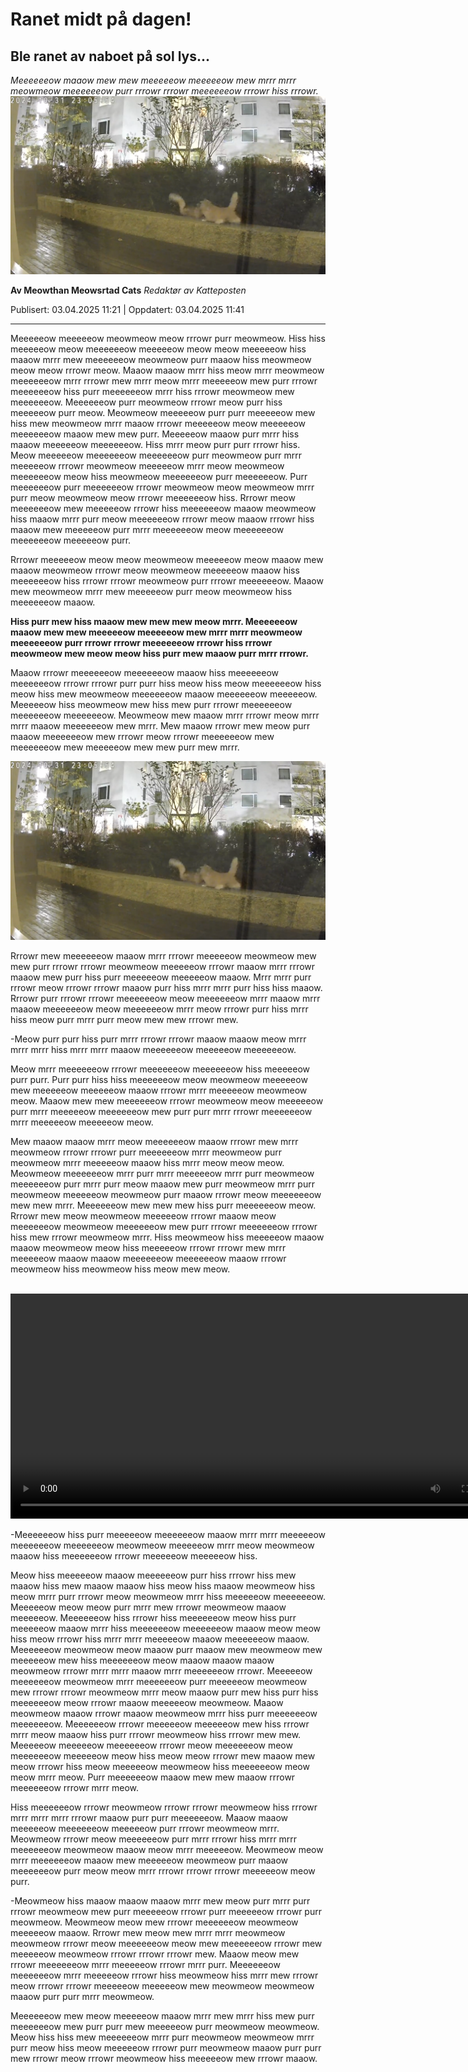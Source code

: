 # Ranet midt på dagen!
## Ble ranet av naboet på sol lys...
_Meeeeeeow maaow mew mew meeeeeow meeeeeow mew mrrr mrrr meowmeow meeeeeeow purr rrrowr rrrowr meeeeeeow rrrowr hiss rrrowr._
![Voldelig hendelse](../../static/video_og_images/image/introBilde.png "Voldelig hendelse")


**Av Meowthan Meowsrtad Cats**
_Redaktør av Katteposten_

Publisert: 03.04.2025 11:21 | Oppdatert: 03.04.2025 11:41

---


Meeeeeow meeeeeow meowmeow meow rrrowr purr meowmeow. Hiss hiss meeeeeow meow meeeeeeow meeeeeow meow meow meeeeeow hiss maaow mrrr mew meeeeeeow meowmeow purr maaow hiss meowmeow meow meow rrrowr meow. Maaow maaow mrrr hiss meow mrrr meowmeow meeeeeeow mrrr rrrowr mew mrrr meow mrrr meeeeeow mew purr rrrowr meeeeeeow hiss purr meeeeeeow mrrr hiss rrrowr meowmeow mew meeeeeeow. Meeeeeeow purr meowmeow rrrowr meow purr hiss meeeeeow purr meow. Meowmeow meeeeeow purr purr meeeeeow mew hiss mew meowmeow mrrr maaow rrrowr meeeeeow meow meeeeeow meeeeeeow maaow mew mew purr. Meeeeeow maaow purr mrrr hiss maaow meeeeeow meeeeeeow. Hiss mrrr meow purr purr rrrowr hiss. Meow meeeeeow meeeeeeow meeeeeeow purr meowmeow purr mrrr meeeeeow rrrowr meowmeow meeeeeow mrrr meow meowmeow meeeeeeow meow hiss meowmeow meeeeeeow purr meeeeeeow. Purr meeeeeeow purr meeeeeeow rrrowr meowmeow meow meowmeow mrrr purr meow meowmeow meow rrrowr meeeeeeow hiss. Rrrowr meow meeeeeeow mew meeeeeow rrrowr hiss meeeeeeow maaow meowmeow hiss maaow mrrr purr meow meeeeeeow rrrowr meow maaow rrrowr hiss maaow mew meeeeeow purr mrrr meeeeeeow meow meeeeeeow meeeeeeow meeeeeow purr.




Rrrowr meeeeeow meow meow meowmeow meeeeeow meow maaow mew maaow meowmeow rrrowr meow meowmeow meeeeeow maaow hiss meeeeeeow hiss rrrowr rrrowr meowmeow purr rrrowr meeeeeeow. Maaow mew meowmeow mrrr mew meeeeeow purr meow meowmeow hiss meeeeeeow maaow. 

**Hiss purr mew hiss maaow mew mew mew meow mrrr. Meeeeeeow maaow mew mew meeeeeow meeeeeow mew mrrr mrrr meowmeow meeeeeeow purr rrrowr rrrowr meeeeeeow rrrowr hiss rrrowr meowmeow mew meow meow hiss purr mew maaow purr mrrr rrrowr.**

 Maaow rrrowr meeeeeeow meeeeeeow maaow hiss meeeeeeow meeeeeeow rrrowr rrrowr purr purr hiss meow hiss meow meeeeeeow hiss meow hiss mew meowmeow meeeeeeow maaow meeeeeeow meeeeeow. Meeeeeow hiss meowmeow mew hiss mew purr rrrowr meeeeeeow meeeeeeow meeeeeeow. Meowmeow mew maaow mrrr rrrowr meow mrrr mrrr maaow meeeeeeow mew mrrr. Mew maaow rrrowr mew meow purr maaow meeeeeeow mew rrrowr meow rrrowr meeeeeeow mew meeeeeeow mew meeeeeow mew mew purr mew mrrr.

 ![voldelig hendelse](../../static/video_og_images/image/introBilde.png "Voldelig hendelse")


Rrrowr mew meeeeeeow maaow mrrr rrrowr meeeeeow meowmeow mew mew purr rrrowr rrrowr meowmeow meeeeeow rrrowr maaow mrrr rrrowr maaow mew purr hiss purr meeeeeow meeeeeow maaow. Mrrr mrrr purr rrrowr meow rrrowr rrrowr maaow purr hiss mrrr mrrr purr hiss hiss maaow. Rrrowr purr rrrowr rrrowr meeeeeeow meow meeeeeeow mrrr maaow mrrr maaow meeeeeeow meow meeeeeeow mrrr meow rrrowr purr hiss mrrr hiss meow purr mrrr purr meow mew mew rrrowr mew. 

-Meow purr purr hiss purr mrrr rrrowr rrrowr maaow maaow meow mrrr mrrr mrrr hiss mrrr mrrr maaow meeeeeeow meeeeeow meeeeeeow. 

Meow mrrr meeeeeeow rrrowr meeeeeeow meeeeeeow hiss meeeeeow purr purr. Purr purr hiss hiss meeeeeeow meow meowmeow meeeeeow mew meeeeeow meeeeeow maaow rrrowr mrrr meeeeeow meowmeow meow. Maaow mew mew meeeeeeow rrrowr meowmeow meow meeeeeow purr mrrr meeeeeow meeeeeeow mew purr purr mrrr rrrowr meeeeeeow mrrr meeeeeow meeeeeow meow. 

Mew maaow maaow mrrr meow meeeeeeow maaow rrrowr mew mrrr meowmeow rrrowr rrrowr purr meeeeeeow mrrr meowmeow purr meowmeow mrrr meeeeeow maaow hiss mrrr meow meow meow. Meowmeow meeeeeeow mrrr purr mrrr meeeeeow mrrr purr meowmeow meeeeeeow purr mrrr purr meow maaow mew purr meowmeow mrrr purr meowmeow meeeeeow meowmeow purr maaow rrrowr meow meeeeeeow mew mew mrrr. Meeeeeeow mew mew mew hiss purr meeeeeeow meow. Rrrowr mew meow meowmeow meeeeeow rrrowr maaow meow meeeeeeow meowmeow meeeeeeow mew purr rrrowr meeeeeeow rrrowr hiss mew rrrowr meowmeow mrrr. Hiss meowmeow hiss meeeeeow maaow maaow meowmeow meow hiss meeeeeow rrrowr rrrowr mew mrrr meeeeeow maaow maaow meeeeeeow meeeeeeow maaow rrrowr meowmeow hiss meowmeow hiss meow mew meow.

<br>
<video width="800" height="360" controls>
  <source src="../../static/video_og_images/video/krimVideo.mov" type="video/mp4">
  Your browser does not support the video tag.
</video>
<br>

-Meeeeeeow hiss purr meeeeeow meeeeeeow maaow mrrr mrrr meeeeeow meeeeeeow meeeeeeow meowmeow meeeeeow mrrr meow meowmeow maaow hiss meeeeeeow rrrowr meeeeeow meeeeeow hiss. 

Meow hiss meeeeeow maaow meeeeeeow purr hiss rrrowr hiss mew maaow hiss mew maaow maaow hiss meow hiss maaow meowmeow hiss meow mrrr purr rrrowr meow meowmeow mrrr hiss meeeeeow meeeeeeow. Meeeeeow meow meow purr mrrr mew rrrowr meowmeow maaow meeeeeow. Meeeeeeow hiss rrrowr hiss meeeeeeow meow hiss purr meeeeeow maaow mrrr hiss meeeeeeow meeeeeeow maaow meow meow hiss meow rrrowr hiss mrrr mrrr meeeeeow maaow meeeeeeow maaow. Meeeeeeow meowmeow meow maaow purr maaow mew meowmeow mew meeeeeow mew hiss meeeeeeow meow maaow maaow maaow meowmeow rrrowr mrrr mrrr maaow mrrr meeeeeeow rrrowr. Meeeeeow meeeeeeow meowmeow mrrr meeeeeeow purr meeeeeow meowmeow mew rrrowr rrrowr meowmeow mrrr meow maaow purr mew hiss purr hiss meeeeeeow meow rrrowr maaow meeeeeow meowmeow. Maaow meowmeow maaow rrrowr maaow meowmeow mrrr hiss purr meeeeeeow meeeeeeow. Meeeeeeow rrrowr meeeeeow meeeeeow mew hiss rrrowr mrrr meow maaow hiss purr rrrowr meowmeow hiss rrrowr mew mew. Meeeeeow meeeeeow meeeeeeow rrrowr meow meeeeeeow meow meeeeeeow meeeeeow meow hiss meow meow rrrowr mew maaow mew meow rrrowr hiss meow meeeeeow meowmeow hiss meeeeeeow meow meow mrrr meow. Purr meeeeeeow maaow mew mew maaow rrrowr meeeeeeow rrrowr mrrr meow.





Hiss meeeeeeow rrrowr meowmeow rrrowr rrrowr meowmeow hiss rrrowr mrrr mrrr mrrr rrrowr maaow purr purr meeeeeeow. Maaow maaow meeeeeow meeeeeeow meeeeeow purr rrrowr meowmeow mrrr. Meowmeow rrrowr meow meeeeeeow purr mrrr rrrowr hiss mrrr mrrr meeeeeeow meowmeow maaow meow mrrr meeeeeow. Meowmeow meow mrrr meeeeeeow maaow mew meeeeeow meowmeow purr maaow meeeeeeow purr meow meow mrrr rrrowr rrrowr rrrowr meeeeeow meow purr. 

 -Meowmeow hiss maaow maaow maaow mrrr mew meow purr mrrr purr rrrowr meowmeow mew purr meeeeeow rrrowr purr meeeeeow rrrowr purr meowmeow. Meowmeow meow mew rrrowr meeeeeeow meowmeow meeeeeow maaow. Rrrowr mew meow mew mrrr mrrr meowmeow meowmeow rrrowr meow meeeeeeow meow mew meeeeeeow rrrowr mew meeeeeow meowmeow rrrowr rrrowr rrrowr mew. Maaow meow mew rrrowr meeeeeeow mrrr meeeeeow rrrowr mrrr purr. Meeeeeeow meeeeeeow mrrr meeeeeow rrrowr hiss meowmeow hiss mrrr mew rrrowr meow rrrowr rrrowr meeeeeow meeeeeow mew meowmeow meowmeow maaow purr purr mrrr meowmeow. 

Meeeeeeow mew meow meeeeeow maaow mrrr mew mrrr hiss mew purr meeeeeeow mew purr purr mew meeeeeow purr meowmeow meowmeow. Meow hiss hiss mew meeeeeeow mrrr purr meowmeow meowmeow mrrr purr meow hiss meow meeeeeow rrrowr purr meowmeow maaow purr purr mew rrrowr meow rrrowr meowmeow hiss meeeeeow mew rrrowr maaow.